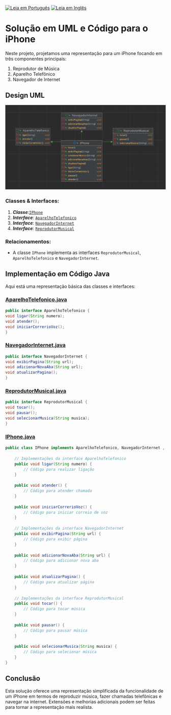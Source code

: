 [![Leia em Português](https://img.shields.io/badge/%F0%9F%87%A7%F0%9F%87%B7%20Portugu%C3%AAs-F0FFFF.svg)](exercicio.md)
[![Leia em Inglês](https://img.shields.io/badge/%F0%9F%87%BA%F0%9F%87%B8%20English-gray.svg)](../../exercises/iphone-oop-exercise/exercise.md)

# Solução em UML e Código para o iPhone

Neste projeto, projetamos uma representação para um iPhone focando em três componentes principais:
1. Reprodutor de Música
2. Aparelho Telefônico
3. Navegador de Internet

## Design UML

![Diagrama UML](docs/UML-pt-br.png)

### Classes & Interfaces:
1. ***Classe***:[`IPhone`](#iphonejava)
2. ***Interface***: [`AparelhoTelefonico`](#aparelhotelefonicojava)
3. ***Interface***: [`NavegadorInternet`](#navegadorinternetjava)
4. ***Interface***: [`ReprodutorMusical`](#reprodutormusicaljava)

### Relacionamentos:
- A classe `IPhone` implementa as interfaces `ReprodutorMusical`, `AparelhoTelefonico` e `NavegadorInternet`.

## Implementação em Código Java

Aqui está uma representação básica das classes e interfaces:
####
### [AparelhoTelefonico.java](./src/java/interfaces/AparelhoTelefonico.java)
```java
public interface AparelhoTelefonico {
void ligar(String numero);
void atender();
void iniciarCorrerioVoz();
}
```
####
### [NavegadorInternet.java](./src/java/interfaces/NavegadorInternet.java)
```java
public interface NavegadorInternet {
void exibirPagina(String url);
void adicionarNovaAba(String url);
void atualizarPagina();
}
```
####
### [ReprodutorMusical.java](./src/java/interfaces/ReprodutorMusical.java)
```java
public interface ReprodutorMusical {
void tocar();
void pausar();
void selecionarMusica(String musica);
}
```
####
### [IPhone.java](./src/java/model/IPhone.java)
```java
public class IPhone implements AparelhoTelefonico, NavegadorInternet , ReprodutorMusical {

    // Implementações da interface AparelhoTelefonico
    public void ligar(String numero) {
        // Código para realizar ligação
    }

    public void atender() {
        // Código para atender chamada
    }

    public void iniciarCorrerioVoz() {
        // Código para iniciar correio de voz
    }

    // Implementações da interface NavegadorInternet
    public void exibirPagina(String url) {
        // Código para exibir página
    }

    public void adicionarNovaAba(String url) {
        // Código para adicionar nova aba
    }

    public void atualizarPagina() {
        // Código para atualizar página
    }

    // Implementações da interface ReprodutorMusical
    public void tocar() {
        // Código para tocar música
    }

    public void pausar() {
        // Código para pausar música
    }

    public void selecionarMusica(String musica) {
        // Código para selecionar música
    }
}
```

## Conclusão

Esta solução oferece uma representação simplificada da funcionalidade de um iPhone em termos de reproduzir música, fazer chamadas telefônicas e navegar na internet. Extensões e melhorias adicionais podem ser feitas para tornar a representação mais realista.